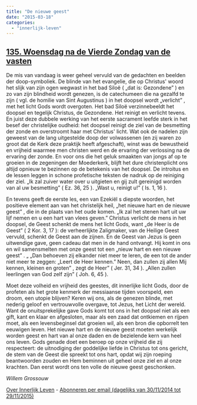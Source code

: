 ```yaml
---
title: "De nieuwe geest"
date: "2015-03-18"
categories: 
  - "innerlijk-leven"
---
```


## [135\. Woensdag na de Vierde Zondag van de vasten](http://ift.tt/1MLoKl6)

De mis van vandaag is weer geheel vervuld van de gedachten en beelden der doop-symboliek. De blinde van het evangelie, die op Christus' woord het slijk van zijn ogen wegwast in het bad Siloë ( „dat is: Gezondene” ) en zo van zijn blindheid wordt genezen, is de catechumeen die na gezalfd te zijn ( vgl. de homilie van Sint Augustinus ) in het doopsel wordt „verlicht” , met het licht Gods wordt overgoten. Het bad Siloë verzinnebeeldt het doopsel en tegelijk Christus, de Gezondene. Het reinigt en verlicht tevens. En juist deze dubbele werking van het eerste sacrament leefde sterk in het besef der christelijke oudheid: het doopsel reinigt de ziel van de besmetting der zonde en overstroomt haar met Christus' licht. Wat ook de nadelen zijn geweest van de lang uitgestelde doop der volwassenen (en zij waren zo groot dat de Kerk deze praktijk heeft afgeschaft), winst was de bewustheid en vrijheid waarmee men christen werd en de ervaring der verlossing na de ervaring der zonde. En voor ons die het geluk smaakten van jongs af op te groeien in de zegeningen der Moederkerk, blijft het dure christenplicht ons altijd opnieuw te bezinnen op de betekenis van het doopsel. De introitus en de lessen leggen in schone profetische teksten de nadruk op de reiniging der ziel. „Ik zal zuiver water over u uitgieten en gij zult gereinigd worden van al uw besmetting” ( Ez. 36, 25 ). „Wast u, reinigt u!” ( Is. 1, 16 ).

En tevens geeft de eerste les, een van Ezekiël s diepste woorden, het positieve element aan van het christelijk heil, „het nieuwe hart en de nieuwe geest” , die in de plaats van het oude komen. „Ik zal het stenen hart uit uw lijf nemen en u een hart van vlees geven.” Christus verlicht de mens in het doopsel, de Geest schenkt de mens het licht Gods, want „de Heer is de Geest” ( 2 Kor. 3, 17 ): de verheerlijkte Zaligmaker, van de Heilige Geest vervuld, schenkt de Geest aan de zijnen. En de Geest van Jezus is geen uitwendige gave, geen cadeau dat men in de hand ontvangt. Hij komt in ons en wil samensmelten met onze geest tot een „nieuw hart en een nieuwe geest” . „ „Dan behoeven zij elkander niet meer te leren, de een tot de ander niet meer te zeggen: „Leert de Heer kennen.” Neen, dan zullen zij allen Mij kennen, kleinen en groten” , zegt de Heer” ( Jer. 31, 34 ). „Allen zullen leerlingen van God zelf zijn” ( Joh. 6, 45 ).

Moet deze volheid en vrijheid des geestes, dit innerlijke licht Gods, door de profeten als het grote kenmerk der messiaanse tijden voorspeld, een droom, een utopie blijven? Keren wij ons, als de genezen blinde, met nederig geloof en vertrouwvolle overgave, tot Jezus, het Licht der wereld. Want de onuitsprekelijke gave Gods komt tot ons in het doopsel niet als een gift, kant en klaar en afgesloten, maar als een zaad dat ontkiemen en rijpen moet, als een levensbeginsel dat groeien wil, als een bron die opborrelt ten eeuwigen leven. Het nieuwe hart en de nieuwe geest moeten werkelijk worden geest en hart van al onze daden en de bezielende kern van heel ons leven. Gods genade doet een beroep op onze vrijheid die zij respecteert: de uitnodiging der goddelijke liefde in Christus tot ons gericht, de stem van de Geest die spreekt tot ons hart, opdat wij zijn roeping beantwoorden zouden en Hem beminnen uit geheel onze ziel en al onze krachten. Dan eerst wordt ons ten volle de nieuwe geest geschonken.

_Willem Grossouw_

[Over Innerlijk Leven](http://ift.tt/1y6X5mY) - [Abonneren per email (dagelijks van 30/11/2014 tot 29/11/2015)](http://eepurl.com/9P3DT)
